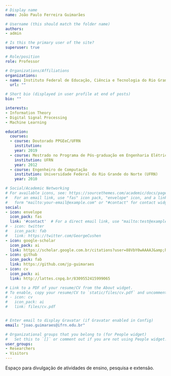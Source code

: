 ```yaml
---
# Display name
name: João Paulo Ferreira Guimarães

# Username (this should match the folder name)
authors:
- admin

# Is this the primary user of the site?
superuser: true

# Role/position
role: Professor 

# Organizations/Affiliations
organizations:
- name: Instituto Federal de Educação, Ciência e Tecnologia do Rio Grande do Norte (IFRN)
  url: ""

# Short bio (displayed in user profile at end of posts)
bio: ""

interests:
- Information Theory
- Digital Signal Processing
- Machine Learning

education:
  courses:
  - course: Doutorado PPGEeC/UFRN
    institution: 
    year: 2019
  - course: Mestrado no Programa de Pós-graduação em Engenharia Elétrica e Computação (PPGEeC)
    institution: UFRN
    year: 2012
  - course: Engenheiro de Computação
    institution: Universidade Federal do Rio Grande do Norte (UFRN)
    year: 2010

# Social/Academic Networking
# For available icons, see: https://sourcethemes.com/academic/docs/page-builder/#icons
#   For an email link, use "fas" icon pack, "envelope" icon, and a link in the
#   form "mailto:your-email@example.com" or "#contact" for contact widget.
social:
- icon: envelope
  icon_pack: fas
  link: '#contact'  # For a direct email link, use "mailto:test@example.org".
# - icon: twitter
#   icon_pack: fab
#   link: https://twitter.com/GeorgeCushen
- icon: google-scholar
  icon_pack: ai
  link: https://scholar.google.com.br/citations?user=88VbY0wAAAAJ&amp;hl=pt-BR&amp;oi=sra
- icon: github
  icon_pack: fab
  link: https://github.com/jp-guimaraes
- icon: cv
  icon_pack: ai
  link: http://lattes.cnpq.br/8309552415999065

# Link to a PDF of your resume/CV from the About widget.
# To enable, copy your resume/CV to `static/files/cv.pdf` and uncomment the lines below.
# - icon: cv
#   icon_pack: ai
#   link: files/cv.pdf


# Enter email to display Gravatar (if Gravatar enabled in Config)
email: "joao.guimaraes@ifrn.edu.br"

# Organizational groups that you belong to (for People widget)
#   Set this to `[]` or comment out if you are not using People widget.
user_groups:
- Researchers
- Visitors
---
```


Espaço para divulgação de atividades de ensino, pesquisa e extensão.